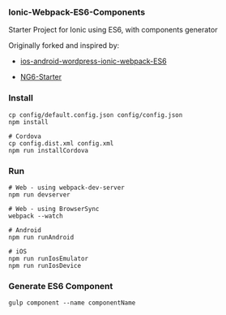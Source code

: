 ### Ionic-Webpack-ES6-Components

Starter Project for Ionic using ES6, with components generator

Originally forked and inspired by: 
* [ios-android-wordpress-ionic-webpack-ES6](https://github.com/shprink/ios-android-wordpress-ionic-webpack-ES6)

* [NG6-Starter](https://github.com/angular-class/NG6-starter)

 
### Install

```
cp config/default.config.json config/config.json
npm install

# Cordova
cp config.dist.xml config.xml
npm run installCordova
```

### Run

```
# Web - using webpack-dev-server
npm run devserver

# Web - using BrowserSync
webpack --watch

# Android
npm run runAndroid

# iOS
npm run runIosEmulator
npm run runIosDevice
```

### Generate ES6 Component

```
gulp component --name componentName

```
